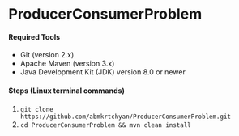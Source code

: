 # ProducerConsumerProblem

#### Required Tools

* Git (version 2.x)
* Apache Maven (version 3.x)
* Java Development Kit (JDK) version 8.0 or newer

#### Steps (Linux terminal commands)

1. `git clone https://github.com/abmkrtchyan/ProducerConsumerProblem.git`
2. `cd ProducerConsumerProblem && mvn clean install`
